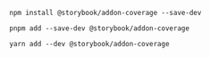 ```shell renderer="common" language="js" packageManager="npm"
npm install @storybook/addon-coverage --save-dev
```

```shell renderer="common" language="js" packageManager="pnpm"
pnpm add --save-dev @storybook/addon-coverage
```

```shell renderer="common" language="js" packageManager="yarn"
yarn add --dev @storybook/addon-coverage
```
